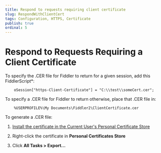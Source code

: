 ```yaml
---
title: Respond to requests requiring client certificate
slug: RespondWithClientCert
tags: Configuration, HTTPS, Certificate
publish: true
ordinal: 5
---
```


Respond to Requests Requiring a Client Certificate
==================================================

To specify the .CER file for Fiddler to return for a given session, add this FiddlerScript*:

		oSession["https-Client-Certificate"] = "C:\\test\\someCert.cer";

To specify a .CER file for Fiddler to return otherwise, place that .CER file in:

		%USERPROFILE%\My Documents\Fiddler2\ClientCertificate.cer

To generate a .CER file:

1. [Install the certificate in the Current User's Personal Certificate Store][1]

2. Right-click the certificate in **Personal Certificates Store**

3. Click **All Tasks > Export...**


[1]: http://msdn.microsoft.com/en-us/library/windows/hardware/ff546307(v=vs.85).aspx
